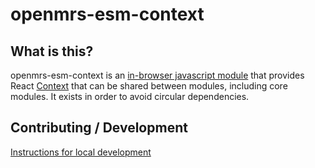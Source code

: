 # openmrs-esm-context

## What is this?

openmrs-esm-context is an
[in-browser javascript module](https://github.com/openmrs/openmrs-rfc-frontend/blob/master/text/0002-modules.md)
that provides React [Context](https://reactjs.org/docs/context.html)
that can be shared between modules, including core modules. It exists in order
to avoid circular dependencies.

## Contributing / Development

[Instructions for local development](https://wiki.openmrs.org/display/projects/Setup+local+development+environment+for+OpenMRS+SPA)

